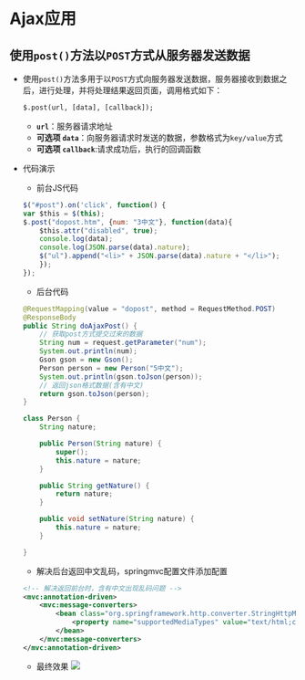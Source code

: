 # Ajax应用

## 使用`post()`方法以`POST`方式从服务器发送数据

* 使用`post()`方法多用于以`POST`方式向服务器发送数据，服务器接收到数据之后，进行处理，并将处理结果返回页面，调用格式如下：
	```html
	$.post(url, [data], [callback]);
	```
	* **`url`**：服务器请求地址
	* **可选项 `data`**：向服务器请求时发送的数据，参数格式为`key/value`方式
	* **可选项 `callback`**:请求成功后，执行的回调函数

* 代码演示
	* 前台JS代码
	```js
	$("#post").on('click', function() {
	var $this = $(this);
	$.post("dopost.htm", {num: "3中文"}, function(data){
		$this.attr("disabled", true);
		console.log(data);
		console.log(JSON.parse(data).nature);
		$("ul").append("<li>" + JSON.parse(data).nature + "</li>");
		});
	});
	```
	* 后台代码
	```java
	@RequestMapping(value = "dopost", method = RequestMethod.POST)
	@ResponseBody
	public String doAjaxPost() {
		// 获取post方式提交过来的数据
		String num = request.getParameter("num");
		System.out.println(num);
		Gson gson = new Gson();
		Person person = new Person("5中文");
		System.out.println(gson.toJson(person));
		// 返回json格式数据(含有中文)
		return gson.toJson(person);
	}

	class Person {
		String nature;

		public Person(String nature) {
			super();
			this.nature = nature;
		}

		public String getNature() {
			return nature;
		}

		public void setNature(String nature) {
			this.nature = nature;
		}

	}
	```
	* 解决后台返回中文乱码，springmvc配置文件添加配置
	```xml
	<!-- 解决返回前台时，含有中文出现乱码问题 -->
	<mvc:annotation-driven>
		<mvc:message-converters>
			<bean class="org.springframework.http.converter.StringHttpMessageConverter">
				<property name="supportedMediaTypes" value="text/html;charset=utf-8"></property>
			</bean>
		</mvc:message-converters>
	</mvc:annotation-driven>
	```	

	* 最终效果
	![](https://i.imgur.com/XrkUBsw.png)